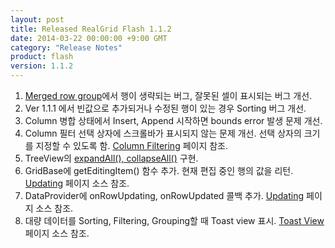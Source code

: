 ```yaml
---
layout: post
title: Released RealGrid Flash 1.1.2
date: 2014-03-22 00:00:00 +9:00 GMT
category: "Release Notes"
product: flash
version: 1.1.2
---
```


1. [Merged row group](http://demo.realgrid.com/RowGroup/MergedRowGrouping/)에서 행이 생략되는 버그, 잘못된 셀이 표시되는 버그 개선.
2. Ver 1.1.1 에서 빈값으로 추가되거나 수정된 행이 있는 경우 Sorting 버그 개선.
3. Column 병합 상태에서 Insert, Append 시작하면 bounds error 발생 문제 개선.
4. Column 필터 선택 상자에 스크롤바가 표시되지 않는 문제 개선. 선택 상자의 크기를 지정할 수 있도록 함. [Column Filtering](http://demo.realgrid.com/Columns/ColumnFiltering/) 페이지 참조.
5. TreeView의 [expandAll(), collapseAll()](http://demo.realgrid.com/Demo/TreeSetArrayData) 구현.
6. GridBase에 getEditingItem() 함수 추가. 현재 편집 중인 행의 값을 리턴. [Updating](http://demo.realgrid.com/Editing/Updating/) 페이지 소스 참조.
7. DataProvider에 onRowUpdating, onRowUpdated 콜백 추가. [Updating](http://demo.realgrid.com/Editing/Updating/) 페이지 소스 참조.
8. 대량 데이터를 Sorting, Filtering, Grouping할 때 Toast view 표시. [Toast View](http://demo.realgrid.com/GridComponent/ToastView/) 페이지 소스 참조.

